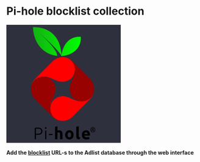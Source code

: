 # Pi-hole blocklist collection

<img src="https://github.com/MrHumanRebel/pihole_lists/blob/main/docs/pi.webp" alt="Pi" width="300" height="310">

**Add the [blocklist](https://raw.githubusercontent.com/MrHumanRebel/pihole_lists/main/docs/final_raw_urls.txt) URL-s to the Adlist database through the web interface**


